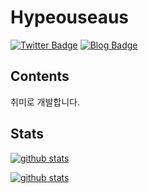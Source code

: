 # Hypeouseaus
[![Twitter Badge](https://img.shields.io/badge/-Twitter-blue?style=flat-square&color=168DE2&logoColor=white&logo=twitter&link=https://twitter.com/actuspopuli)](https://twitter.com/actuspopuli)
[![Blog Badge](http://img.shields.io/badge/-Blog-black?style=flat-square&logo=github&link=https://amicus-veritatis.github.io/)](https://amicus-veritatis.github.io/)

## Contents
취미로 개발합니다.

## Stats
[![github stats](https://github-readme-stats.vercel.app/api?username=Hypeouseaus&count_private=true&show_icons=true&hide_border=true&bg_color=00000000)](https://github.com/Hypeouseaus)

[![github stats](https://github-readme-stats.vercel.app/api/top-langs?username=Hypeouseaus&count_private=true&show_icons=true&hide_border=true&bg_color=00000000)](https://github.com/Hypeouseaus)


<!--
**Hypeouseaus/Hypeouseaus** is a ✨ _special_ ✨ repository because its `README.md` (this file) appears on your GitHub profile.

Here are some ideas to get you started:

- 🔭 I’m currently working on ...
- 🌱 I’m currently learning ...
- 👯 I’m looking to collaborate on ...
- 🤔 I’m looking for help with ...
- 💬 Ask me about ...
- 📫 How to reach me: ...
- 😄 Pronouns: ...
- ⚡ Fun fact: ...
-->

